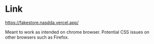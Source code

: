 # Link

https://fakestore.nasdda.vercel.app/

Meant to work as intended on chrome browser. Potential CSS issues on other browsers such as Firefox.
